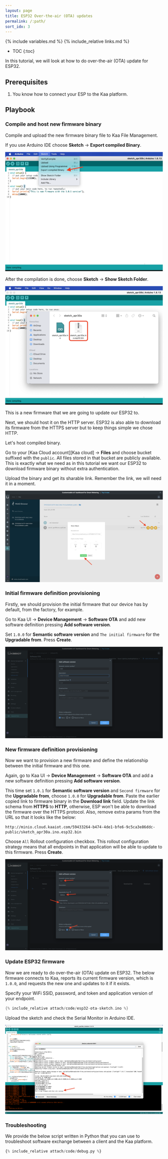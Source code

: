 ```yaml
---
layout: page
title: ESP32 Over-the-air (OTA) updates
permalink: /:path/
sort_idx: 3
---
```


{% include variables.md %}
{% include_relative links.md %}

* TOC
{:toc}

In this tutorial, we will look at how to do over-the-air (OTA) update for ESP32. 


## Prerequisites

1. You know how to connect your ESP to the Kaa platform.


## Playbook


### Compile and host new firmware binary

Compile and upload the new firmware binary file to Kaa File Management.

If you use Arduino IDE choose **Sketch** -> **Export compiled Binary**.

![Export compiled Binary](attach/img/export-compiled-binary.png)

After the compilation is done, choose **Sketch** -> **Show Sketch Folder**.

![Compiled binary](attach/img/compiled-binary.png)

This is a new firmware that we are going to update our ESP32 to.

Next, we should host it on the HTTP server.
ESP32 is also able to download its firmware from the HTTPS server but to keep things simple we chose HTTP.

Let's host compiled binary.  

Go to your [Kaa Cloud account][Kaa cloud] -> **Files** and choose bucket suffixed with the `public`.
All files stored in that bucket are publicly available.
This is exactly what we need as in this tutorial we want our ESP32 to download firmware binary without extra authentication.

Upload the binary and get its sharable link.
Remember the link, we will need it in a moment.

![Host firmware](attach/img/host-firmware.png)


### Initial firmware definition provisioning

Firstly, we should provision the initial firmware that our device has by default, from the factory, for example.

Go to Kaa UI -> **Device Management** -> **Software OTA** and add new software definition pressing **Add software version**.

Set `1.0.0` for **Semantic software version** and `The initial firmware` for the **Upgradable from**.
Press **Create**.

![Create initial firmware](attach/img/initial-firmware-provisioning.png)


### New firmware definition provisioning

Now we want to provision a new firmware and define the relationship between the initial firmware and this one.

Again, go to Kaa UI -> **Device Management** -> **Software OTA** and add a new software definition pressing **Add software version**.

This time set `1.0.1` for **Semantic software version** and `Second firmware` for the **Upgradable from**, choose `1.0.0` for **Upgradable from**.
Paste the earlier copied link to firmware binary in the **Download link** field. 
Update the link schema from **HTTPS** to **HTTP**, otherwise, ESP won't be able to download the firmware over the HTTPS protocol.
Also, remove extra params from the URL so that it looks like the below: 

```text
http://minio.cloud.kaaiot.com/59433264-b474-4de1-bfe6-9c5ca3e86ddc-public/sketch_apr30a.ino.esp32.bin
```

Choose `All` Rollout configuration checkbox.
This rollout configuration strategy means that all endpoints in that application will be able to update to this firmware. 
Press **Create**.

![Create the second firmware](attach/img/second-firmware-provisioning.png)


### Update ESP32 firmware

Now we are ready to do over-the-air (OTA) update on ESP32.
The below firmware connects to Kaa, reports its current firmware version, which is `1.0.0`, and requests the new one and updates to it if it exists.

Specify your WiFi SSID, password, and token and application version of your endpoint.

```c++
{% include_relative attach/code/esp32-ota-sketch.ino %}
```

Upload the sketch and check the Serial Monitor in Arduino IDE.

![ESP32 OTA logs](attach/img/es32-ota-logs.png)


### Troubleshooting

We provide the below script written in Python that you can use to troubleshoot software exchange between a client and the Kaa platform.

```python
{% include_relative attach/code/debug.py %}
```  

